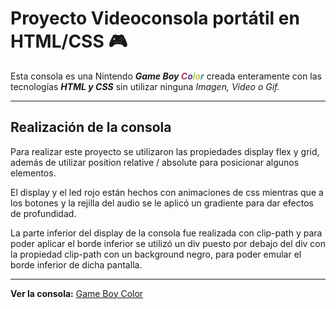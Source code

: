 # Proyecto Videoconsola portátil en HTML/CSS  :video_game:

Esta consola es una Nintendo ***Game Boy <span style="color:#a73569">C</span><span style="color:#643a8d">o</span><span style="color:#a4d562">l</span><span style="color:#cdc44f">o</span><span style="color:#4489a7">r</span>*** creada enteramente con las tecnologías ***HTML y CSS*** sin utilizar ninguna *Imagen, Video o Gif.*

-------------------------------------------------

## Realización de la consola

Para realizar este proyecto se utilizaron las propiedades display flex y grid, además de utilizar position relative / absolute para posicionar algunos elementos.

El display y el led rojo están hechos con animaciones de css mientras que a los botones y la rejilla del audio se le aplicó un gradiente para dar efectos de profundidad.

La parte inferior del display de la consola fue realizada con clip-path y para poder aplicar el borde inferior se utilizó un div puesto por debajo del div con la propiedad clip-path con un background negro, para poder emular el borde inferior de dicha pantalla.

-------------------------------------------------

**Ver la consola:** [Game Boy Color](https://germanilu.github.io/Proyecto-Videoconsola/)

